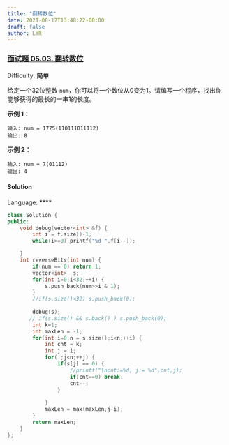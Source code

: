 ```yaml
---
title: "翻转数位"
date: 2021-08-17T13:48:22+08:00
draft: false
author: LYR
---
```


### [面试题 05.03\. 翻转数位](https://leetcode-cn.com/problems/reverse-bits-lcci/)

Difficulty: **简单**


给定一个32位整数 `num`，你可以将一个数位从0变为1。请编写一个程序，找出你能够获得的最长的一串1的长度。

**示例 1：**

```
输入: num = 1775(110111011112)
输出: 8
```

**示例 2：**

```
输入: num = 7(01112)
输出: 4
```


#### Solution

Language: ****

```cpp
class Solution {
public:
    void debug(vector<int> &f) {
        int i = f.size()-1;
        while(i>=0) printf("%d ",f[i--]);

    }
    int reverseBits(int num) {
        if(num == 0) return 1;
        vector<int>  s;
        for(int i=0;i<32;++i) {
            s.push_back(num>>i & 1);
        }
        //if(s.size()<32) s.push_back(0);
        
        debug(s);
       // if(s.size() && s.back() ) s.push_back(0);
        int k=1;
        int maxLen = -1;
        for(int i=0,n = s.size();i<n;++i) {
            int cnt = k;
            int j = i;
            for( ;j<n;++j) {
                if(s[j] == 0) {
                    //printf("\ncnt:=%d, j:= %d",cnt,j);
                    if(cnt==0) break;
                    cnt--;
                }
                
            }
            maxLen = max(maxLen,j-i);
        }
        return maxLen;
    }
};
```









